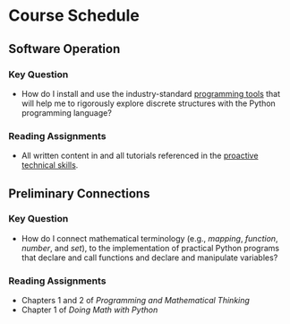 # Course Schedule

## Software Operation

### Key Question

- How do I install and use the industry-standard [programming
  tools](../tools/programming-tools.md) that will help me to rigorously
  explore discrete structures with the Python programming language?

### Reading Assignments

- All written content in and all tutorials referenced in the [proactive technical
  skills](/technical-skills/introduction-technical-skills).

## Preliminary Connections

### Key Question

- How do I connect mathematical terminology (e.g., *mapping*, *function*,
  *number*, and *set*), to the implementation of practical Python programs that
  declare and call functions and declare and manipulate variables?

### Reading Assignments

- Chapters 1 and 2 of *Programming and Mathematical Thinking*
- Chapter 1 of *Doing Math with Python*
